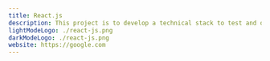 ```yaml
---
title: React.js
description: This project is to develop a technical stack to test and observe the agriultural lands and their nutrients
lightModeLogo: ./react-js.png
darkModeLogo: ./react-js.png
website: https://google.com
---
```


